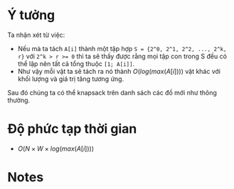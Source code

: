 # Ý tưởng
<!-- phần này có thể được thêm vào sau này nếu mà tụi em có thêm nhiều ý tưởng giải khác nha :> -->
Ta nhận xét từ việc:
- Nếu mà ta tách `A[i]` thành một tập hợp `S = {2^0, 2^1, 2^2, ..., 2^k, r}` với `2^k > r >= 0` thì ta sẽ thấy được rằng mọi tập con trong S đều có thể lập nên tất cả tổng thuộc `[1; A[i]]`. 
- Như vậy mỗi vật ta sẽ tách ra nó thành $O(log(max(A[i])))$ vật khác với khối lượng và giá trị tăng tương ứng.

Sau đó chúng ta có thể knapsack trên danh sách các đồ mới như thông thường.


# Độ phức tạp thời gian
- $O(N\times W\times log(max(A[i])))$
# Notes
